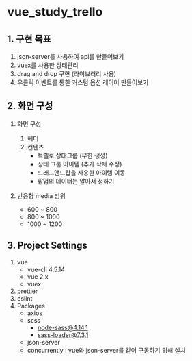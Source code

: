 # vue_study_trello

## 1. 구현 목표
1. json-server를 사용하여 api를 만들어보기
2. vuex를 사용한 상태관리
3. drag and drop 구현 (라이브러리 사용)
4. 우클릭 이벤트를 통한 커스텀 옵션 레이어 만들어보기

## 2. 화면 구성
1. 화면 구성
    1. 헤더
    2. 컨텐츠
       * 트렐로 상태그룹 (무한 생성)
       * 상태 그룹 아이템 (추가 삭제 수정)
       * 드래그앤드랍을 사용한 아이템 이동
       * 팝업의 데이터는 알아서 정하기  
    

2. 반응형 media 범위
   * 600 ~ 800
   * 800 ~ 1000
   * 1000 ~ 1200

## 3. Project Settings
1. vue
    * vue-cli 4.5.14
    * vue 2.x
    * vuex
2. prettier
3. eslint
4. Packages
    * axios
    * scss
        * node-sass@4.14.1
        * sass-loader@7.3.1
    * json-server
    * concurrently : vue와 json-server를 같이 구동하기 위해 설치
